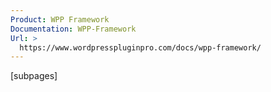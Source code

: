 ```yaml
---
Product: WPP Framework
Documentation: WPP-Framework
Url: >
  https://www.wordpresspluginpro.com/docs/wpp-framework/
---
```

[subpages]